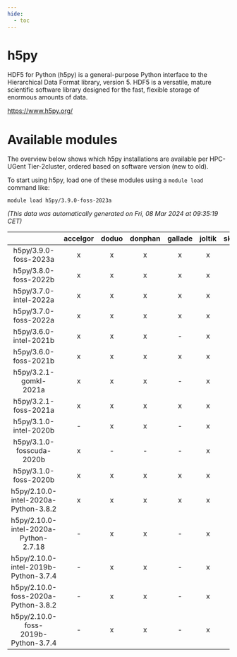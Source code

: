 ```yaml
---
hide:
  - toc
---
```


h5py
====


HDF5 for Python (h5py) is a general-purpose Python interface to the Hierarchical Data Format library, version 5. HDF5 is a versatile, mature scientific software library designed for the fast, flexible storage of enormous amounts of data.

https://www.h5py.org/
# Available modules


The overview below shows which h5py installations are available per HPC-UGent Tier-2cluster, ordered based on software version (new to old).

To start using h5py, load one of these modules using a `module load` command like:

```shell
module load h5py/3.9.0-foss-2023a
```

*(This data was automatically generated on Fri, 08 Mar 2024 at 09:35:19 CET)*  

| |accelgor|doduo|donphan|gallade|joltik|skitty|
| :---: | :---: | :---: | :---: | :---: | :---: | :---: |
|h5py/3.9.0-foss-2023a|x|x|x|x|x|x|
|h5py/3.8.0-foss-2022b|x|x|x|x|x|x|
|h5py/3.7.0-intel-2022a|x|x|x|x|x|x|
|h5py/3.7.0-foss-2022a|x|x|x|x|x|x|
|h5py/3.6.0-intel-2021b|x|x|x|-|x|x|
|h5py/3.6.0-foss-2021b|x|x|x|x|x|x|
|h5py/3.2.1-gomkl-2021a|x|x|x|-|x|x|
|h5py/3.2.1-foss-2021a|x|x|x|x|x|x|
|h5py/3.1.0-intel-2020b|-|x|x|-|x|x|
|h5py/3.1.0-fosscuda-2020b|x|-|-|-|x|-|
|h5py/3.1.0-foss-2020b|x|x|x|x|x|x|
|h5py/2.10.0-intel-2020a-Python-3.8.2|x|x|x|x|x|x|
|h5py/2.10.0-intel-2020a-Python-2.7.18|-|x|x|-|x|x|
|h5py/2.10.0-intel-2019b-Python-3.7.4|-|x|x|-|x|x|
|h5py/2.10.0-foss-2020a-Python-3.8.2|-|x|x|-|x|x|
|h5py/2.10.0-foss-2019b-Python-3.7.4|-|x|x|-|x|x|
